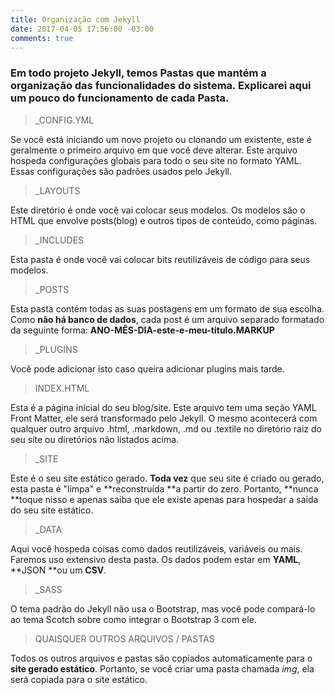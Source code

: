 ```yaml
---
title: Organização com Jekyll
date: 2017-04-05 17:56:00 -03:00
comments: true
---
```


### Em todo projeto Jekyll, temos Pastas que mantém a organização das funcionalidades do sistema. Explicarei aqui um pouco do funcionamento de cada Pasta.


> _CONFIG.YML

Se você está iniciando um novo projeto ou clonando um existente, este é geralmente o primeiro arquivo em que você deve alterar. Este arquivo hospeda configurações globais para todo o seu site no formato YAML. Essas configurações são padrões usados pelo Jekyll.

> _LAYOUTS

Este diretório é onde você vai colocar seus modelos. Os modelos são o HTML que envolve posts(blog) e outros tipos de conteúdo, como páginas.

> _INCLUDES

Esta pasta é onde você vai colocar bits reutilizáveis de código para seus modelos.

> _POSTS

Esta pasta contém todas as suas postagens em um formato de sua escolha. Como **não há banco de dados**, cada post é um arquivo separado formatado da seguinte forma: **ANO-MÊS-DIA-este-e-meu-titulo.MARKUP** 

> _PLUGINS

Você pode adicionar isto caso queira adicionar plugins mais tarde.

> INDEX.HTML 

Esta é a página inicial do seu blog/site. Este arquivo tem uma seção YAML Front Matter, ele será transformado pelo Jekyll. O mesmo acontecerá com qualquer outro arquivo .html, .markdown, .md ou .textile no diretório raiz do seu site ou diretórios não listados acima. 

> _SITE

Este é o seu site estático gerado. **Toda vez** que seu site é criado ou gerado, esta pasta é "limpa" e **reconstruída **a partir do zero. Portanto, **nunca **toque nisso e apenas saiba que ele existe apenas para hospedar a saída do seu site estático. 

> _DATA 

Aqui você hospeda coisas como dados reutilizáveis, variáveis ou mais. Faremos uso extensivo desta pasta. Os dados podem estar em **YAML**, **JSON **ou um **CSV**. 

> _SASS

O tema padrão do Jekyll não usa o Bootstrap, mas você pode compará-lo ao tema Scotch sobre como integrar o Bootstrap 3 com ele. 

> QUAISQUER OUTROS ARQUIVOS / PASTAS

Todos os outros arquivos e pastas são copiados automaticamente para o **site gerado estático**. Portanto, se você criar uma pasta chamada *img*, ela será copiada para o site estático.
